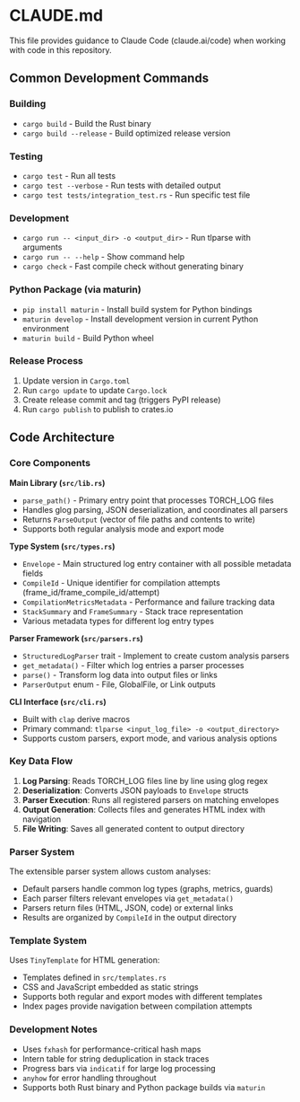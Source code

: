 # CLAUDE.md

This file provides guidance to Claude Code (claude.ai/code) when working with code in this repository.

## Common Development Commands

### Building
- `cargo build` - Build the Rust binary
- `cargo build --release` - Build optimized release version

### Testing
- `cargo test` - Run all tests
- `cargo test --verbose` - Run tests with detailed output
- `cargo test tests/integration_test.rs` - Run specific test file

### Development
- `cargo run -- <input_dir> -o <output_dir>` - Run tlparse with arguments
- `cargo run -- --help` - Show command help
- `cargo check` - Fast compile check without generating binary

### Python Package (via maturin)
- `pip install maturin` - Install build system for Python bindings
- `maturin develop` - Install development version in current Python environment
- `maturin build` - Build Python wheel

### Release Process
1. Update version in `Cargo.toml`
2. Run `cargo update` to update `Cargo.lock`
3. Create release commit and tag (triggers PyPI release)
4. Run `cargo publish` to publish to crates.io

## Code Architecture

### Core Components

**Main Library (`src/lib.rs`)**
- `parse_path()` - Primary entry point that processes TORCH_LOG files
- Handles glog parsing, JSON deserialization, and coordinates all parsers
- Returns `ParseOutput` (vector of file paths and contents to write)
- Supports both regular analysis mode and export mode

**Type System (`src/types.rs`)**
- `Envelope` - Main structured log entry container with all possible metadata fields
- `CompileId` - Unique identifier for compilation attempts (frame_id/frame_compile_id/attempt)
- `CompilationMetricsMetadata` - Performance and failure tracking data
- `StackSummary` and `FrameSummary` - Stack trace representation
- Various metadata types for different log entry types

**Parser Framework (`src/parsers.rs`)**
- `StructuredLogParser` trait - Implement to create custom analysis parsers
- `get_metadata()` - Filter which log entries a parser processes
- `parse()` - Transform log data into output files or links
- `ParserOutput` enum - File, GlobalFile, or Link outputs

**CLI Interface (`src/cli.rs`)**
- Built with `clap` derive macros
- Primary command: `tlparse <input_log_file> -o <output_directory>`
- Supports custom parsers, export mode, and various analysis options

### Key Data Flow

1. **Log Parsing**: Reads TORCH_LOG files line by line using glog regex
2. **Deserialization**: Converts JSON payloads to `Envelope` structs
3. **Parser Execution**: Runs all registered parsers on matching envelopes
4. **Output Generation**: Collects files and generates HTML index with navigation
5. **File Writing**: Saves all generated content to output directory

### Parser System

The extensible parser system allows custom analyses:
- Default parsers handle common log types (graphs, metrics, guards)
- Each parser filters relevant envelopes via `get_metadata()`
- Parsers return files (HTML, JSON, code) or external links
- Results are organized by `CompileId` in the output directory

### Template System

Uses `TinyTemplate` for HTML generation:
- Templates defined in `src/templates.rs`
- CSS and JavaScript embedded as static strings
- Supports both regular and export modes with different templates
- Index pages provide navigation between compilation attempts

### Development Notes

- Uses `fxhash` for performance-critical hash maps
- Intern table for string deduplication in stack traces  
- Progress bars via `indicatif` for large log processing
- `anyhow` for error handling throughout
- Supports both Rust binary and Python package builds via `maturin`